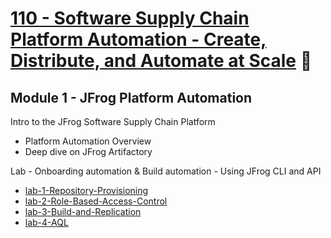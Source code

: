 # [110 - Software Supply Chain Platform Automation - Create, Distribute, and Automate at Scale](../../JFTD%20110%20Software%20Supply%20Chain%20Platform%20Automation/) 🐸

## Module 1 - JFrog Platform Automation
Intro to the JFrog Software Supply Chain Platform
- Platform Automation Overview
- Deep dive on JFrog Artifactory

Lab - Onboarding automation & Build automation - Using JFrog CLI and API
- [lab-1-Repository-Provisioning](./lab-1-Repository-Provisioning/)
- [lab-2-Role-Based-Access-Control](./lab-2-Role-Based-Access-Control/)
- [lab-3-Build-and-Replication](./lab-3-Build-and-Replication/)
- [lab-4-AQL](./lab-4-AQL/)